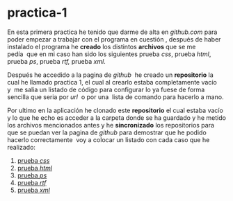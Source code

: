 # practica-1

En esta primera practica he tenido que darme de alta en <i>github.com</i> para poder empezar a trabajar con el programa en cuestión , después de haber instalado el programa he <b>creado</b> los distintos <b>archivos</b> que se me pedía  que en mi caso han sido los siguientes prueba <i>css</i>, prueba <i>html</i>, prueba <i>ps</i>, prueba <i>rtf, </i>prueba <i>xml</i>. 

Después he accedido a la pagina de <i>github</i>  he creado un <b>repositorio</b>  la cual he llamado practica 1, el cual al crearlo estaba completamente vacío y  me salia un listado de código para configurar lo ya fuese de forma sencilla que seria por <i>url</i>  o por una  lista de comando para hacerlo a mano.

Por ultimo en la aplicación he clonado este <b>repositorio</b> el cual estaba vacío y lo que he echo es acceder a la carpeta donde se ha guardado y he metido los archivos mencionados antes y he <b>sincronizado</b> los repositorios para que se puedan ver la pagina de <i>github</i> para demostrar que he podido hacerlo correctamente  voy a colocar un listado con cada caso que he realizado: 


1.  [prueba <i>css</i>](https://github.com/kaenguma132/practica-1/blob/master/prueba%20css.css)
2.  [prueba <i>html</i>](https://github.com/kaenguma132/practica-1/blob/master/prueba%20html.html)
3.  [prueba <i>ps</i>](https://github.com/kaenguma132/practica-1/blob/master/prueba%20ps.ps)
4.  [prueba <i>rtf</i>](https://github.com/kaenguma132/practica-1/blob/master/prueba%20rtf.rtf)
5. [ prueba <i>xml</i>](https://github.com/kaenguma132/practica-1/blob/master/prueba%20xml.xml)